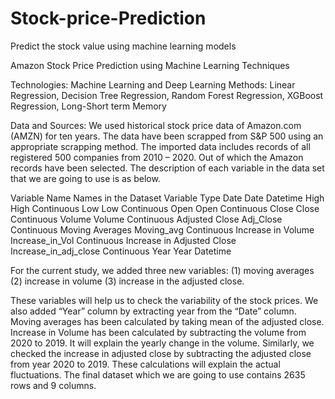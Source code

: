 # Stock-price-Prediction
Predict the stock value using machine learning models 


Amazon Stock Price Prediction using Machine Learning Techniques

Technologies: Machine Learning and Deep Learning
Methods: Linear Regression, Decision Tree Regression, Random Forest Regression, XGBoost Regression, Long-Short term Memory

Data and Sources:
We used historical stock price data of Amazon.com (AMZN) for ten years. The data have been scrapped from S&P 500 using an appropriate scrapping method. The imported data includes records of all registered 500 companies from 2010 – 2020. Out of which the Amazon records have been selected. The description of each variable in the data set that we are going to use is as below.

Variable Name	Names in the Dataset	Variable Type
Date	Date	Datetime
High	High	Continuous
Low	Low	Continuous
Open	Open	Continuous
Close	Close	Continuous
Volume	Volume	Continuous
Adjusted Close	Adj_Close	Continuous
Moving Averages	Moving_avg	Continuous
Increase in Volume	Increase_in_Vol	Continuous
Increase in Adjusted Close	Increase_in_adj_close	Continuous
Year	Year	Datetime


For the current study, we added three new variables: 
(1) moving averages
(2) increase in volume
(3) increase in the adjusted close. 

These variables will help us to check the variability of the stock prices. We also added “Year” column by extracting year from the “Date” column. 
Moving averages has been calculated by taking mean of the adjusted close. 
Increase in Volume has been calculated by subtracting the volume from 2020 to 2019. 
It will explain the yearly change in the volume. Similarly, we checked the increase in adjusted close by subtracting the
adjusted close from year 2020 to 2019. These calculations will explain the actual fluctuations. 
The final dataset which we are going to use contains 2635 rows and 9 columns.
